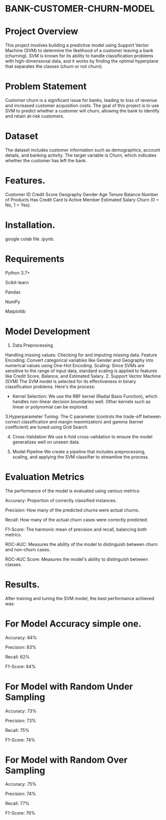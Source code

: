 # BANK-CUSTOMER-CHURN-MODEL
# Project Overview
This project involves building a predictive model using Support Vector Machine (SVM) to determine the likelihood of a customer leaving a bank (churning). SVM is known for its ability to handle classification problems with high-dimensional data, and it works by finding the optimal hyperplane that separates the classes (churn or not churn).
# Problem Statement
Customer churn is a significant issue for banks, leading to loss of revenue and increased customer acquisition costs. The goal of this project is to use SVM to predict whether a customer will churn, allowing the bank to identify and retain at-risk customers.
# Dataset
The dataset includes customer information such as demographics, account details, and banking activity. The target variable is Churn, which indicates whether the customer has left the bank.
# Features.
Customer ID
Credit Score
Geography
Gender
Age
Tenure
Balance
Number of Products
Has Credit Card
Is Active Member
Estimated Salary
Churn (0 = No, 1 = Yes).
# Installation.
google colab file .ipynb.
# Requirements
Python 3.7+

Scikit-learn

Pandas

NumPy

Matplotlib
# Model Development
1. Data Preprocessing

Handling missing values: Checking for and imputing missing data.
Feature Encoding: Convert categorical variables like Gender and Geography into numerical values using One-Hot Encoding.
Scaling: Since SVMs are sensitive to the range of input data, standard scaling is applied to features like Credit Score, Balance, and Estimated Salary.
2. Support Vector Machine (SVM)
The SVM model is selected for its effectiveness in binary classification problems. Here's the process:

* Kernel Selection: We use the RBF kernel (Radial Basis Function), which handles non-linear decision boundaries well. Other kernels such as linear or polynomial can be explored.

3.Hyperparameter Tuning: The C parameter (controls the trade-off between correct classification and margin maximization) and gamma (kernel coefficient) are tuned using Grid Search.

4. Cross-Validation
We use k-fold cross-validation to ensure the model generalizes well on unseen data.

5. Model Pipeline
We create a pipeline that includes preprocessing, scaling, and applying the SVM classifier to streamline the process.

# Evaluation Metrics
The performance of the model is evaluated using various metrics:

Accuracy: Proportion of correctly classified instances.

Precision: How many of the predicted churns were actual churns.

Recall: How many of the actual churn cases were correctly predicted.

F1-Score: The harmonic mean of precision and recall, balancing both metrics.

ROC-AUC: Measures the ability of the model to distinguish between churn and non-churn cases.

ROC-AUC Score: Measures the model's ability to distinguish between classes.
# Results.
After training and tuning the SVM model, the best performance achieved was:
# For Model Accuracy simple one.
Accuracy: 84%

Precision: 83%

Recall: 62%

F1-Score: 84%


# For Model with Random Under Sampling
Accuracy: 73%

Precision: 73%

Recall: 75%

F1-Score: 74%


# For Model with Random Over Sampling
Accuracy: 75%

Precision: 74%

Recall: 77%

F1-Score: 76%
